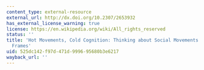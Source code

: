 ```yaml
---
content_type: external-resource
external_url: http://dx.doi.org/10.2307/2653932
has_external_license_warning: true
license: https://en.wikipedia.org/wiki/All_rights_reserved
status: ''
title: 'Hot Movements, Cold Cognition: Thinking about Social Movements in Gendered
  Frames'
uid: 525dc142-f97d-471d-9996-95680b3e6217
wayback_url: ''
---
```

